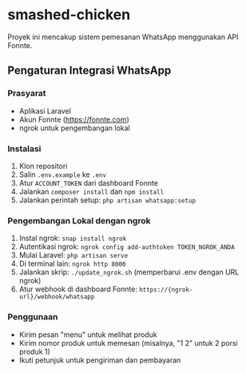 # smashed-chicken

Proyek ini mencakup sistem pemesanan WhatsApp menggunakan API Fonnte.

## Pengaturan Integrasi WhatsApp

### Prasyarat
- Aplikasi Laravel
- Akun Fonnte (https://fonnte.com)
- ngrok untuk pengembangan lokal

### Instalasi
1. Klon repositori
2. Salin `.env.example` ke `.env`
3. Atur `ACCOUNT_TOKEN` dari dashboard Fonnte
4. Jalankan `composer install` dan `npm install`
5. Jalankan perintah setup: `php artisan whatsapp:setup`

### Pengembangan Lokal dengan ngrok
1. Instal ngrok: `snap install ngrok`
2. Autentikasi ngrok: `ngrok config add-authtoken TOKEN_NGROK_ANDA`
3. Mulai Laravel: `php artisan serve`
4. Di terminal lain: `ngrok http 8000`
5. Jalankan skrip: `./update_ngrok.sh` (memperbarui .env dengan URL ngrok)
6. Atur webhook di dashboard Fonnte: `https://{ngrok-url}/webhook/whatsapp`

### Penggunaan
- Kirim pesan "menu" untuk melihat produk
- Kirim nomor produk untuk memesan (misalnya, "1 2" untuk 2 porsi produk 1)
- Ikuti petunjuk untuk pengiriman dan pembayaran